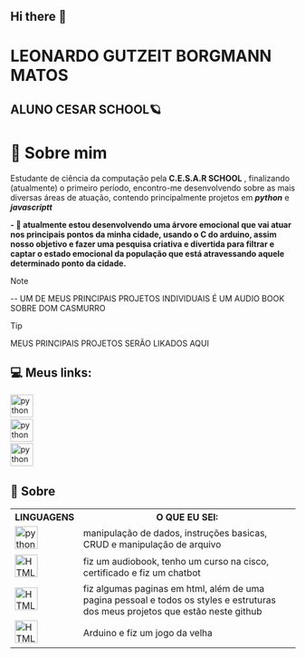 ## Hi there 👋

<!--
**LeoGutzeitt/LeoGutzeitt** is a ✨ _special_ ✨ repository because its `README.md` (this file) appears on your GitHub profile.

Here are some ideas to get you started:

- 🔭 I’m currently working on ...
- 🌱 I’m currently learning ...
- 👯 I’m looking to collaborate on ...
- 🤔 I’m looking for help with ...
- 💬 Ask me about ...
- 📫 How to reach me: ...
- 😄 Pronouns: ...
- ⚡ Fun fact: ...
-->

# LEONARDO GUTZEIT BORGMANN MATOS
## ALUNO CESAR SCHOOL🪐



# 🐙 Sobre mim
Estudante de ciência da computação pela **C.E.S.A.R SCHOOL** , finalizando (atualmente) o primeiro período, encontro-me desenvolvendo sobre as mais diversas áreas de atuação, contendo principalmente projetos em **_python_** e **_javascriptt_**

__- 🔭 atualmente estou desenvolvendo uma árvore emocional que vai atuar nos principais pontos da minha cidade, usando o C do arduino, assim nosso objetivo e fazer uma pesquisa criativa e divertida para filtrar e captar o estado emocional da população que está atravessando aquele determinado ponto da cidade.__


> [!NOTE]
> -- UM DE MEUS PRINCIPAIS PROJETOS INDIVIDUAIS É UM AUDIO BOOK SOBRE DOM CASMURRO




> [!TIP]
> MEUS PRINCIPAIS PROJETOS SERÃO LIKADOS AQUI


## 💻 Meus links:

<div align="left">
  <img src="https://github.com/user-attachments/assets/86522332-9ceb-4415-af9c-e3e5aa811158" height="40" alt="python logo"  />
  <img width="12" />
<div\></td>

<div align="left">
  <img src="https://github.com/user-attachments/assets/0c88970b-4dcc-4caed23ae7a-81e5-f12fa](http://127.0.0.1:5500/index.html" height="40" alt="python logo"  />
  <img width="12" />
<div\></td>

<div align="left">
  <img src="https://github.com/user-attachments/assets/5d94ef02-be1a-48d3-aded-287562898771" height="40" alt="python logo"  />
  <img width="12" />
<div\></td>



## 📖 Sobre




<table>
  <tr>
    <th>LINGUAGENS</th>
    <th>O QUE EU SEI:</th>
  </tr>
  <tr>
    <td><div align="left">
  <img src="https://github.com/user-attachments/assets/0c88970b-4dcc-4cae-81e5-f12fad23ae7a" height="40" alt="python logo"  />
  <img width="12" />
<div\></td>
    <td>manipulação de dados, instruções basicas, CRUD e manipulação de arquivo</td>
  </tr>
  <tr>
    <td><div align="left">
  <img src="https://github.com/user-attachments/assets/b779e10d-a6a8-4f58-99d3-1da305585f96" height="40" alt="HTML logo"  />
  <img width="12" />
<div\></td>
    <td>fiz um audiobook, tenho um curso na cisco, certificado e fiz um chatbot</td>
  </tr>
  <tr>
    <td><div align="left">
  <img src="https://github.com/user-attachments/assets/3b206353-152c-498f-aebf-89e5297d7742" height="40" alt="HTML logo"  />
  <img width="12" />
<div\></td>
    <td>fiz algumas paginas em html, além de uma pagina pessoal e todos os styles e estruturas dos meus projetos que estão neste github</td>
  </tr>
  <tr>
    <td><div align="left">
  <img src="https://github.com/user-attachments/assets/6f0e320c-fbb8-415b-b775-5b010a193e7e" height="40" alt="HTML logo"  />
  <img width="12" />
<div\></td>
    <td>Arduino e fiz um jogo da velha</td>
  </tr>
</table> 
